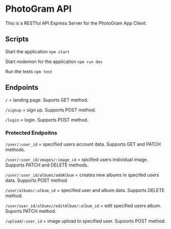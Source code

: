 # PhotoGram API

This is a RESTful API Express Server for the PhotoGram App Client.  

## Scripts

Start the application `npm start`

Start nodemon for the application `npm run dev`

Run the tests `npm test`

## Endpoints

`/` = landing page. Suports GET method.

`/signup` = sign up. Supports POST method.

`/login` = login. Supports POST method.

### Protected Endpoitns

`/user/:user_id` = specified users account data. Supports GET and PATCH methods.

`/user/:user_id/images/:image_id` = spcified users individual image. Supports PATCH and DELETE methods.

`/user/:user_id/albums/addAlbum` = creates new albums in specifed users data. Supports POST method

`/user/albums/:album_id` = specified user and album data. Supports DELETE method.

`/user/user_id/albums//editAlbum/:album_id` = edit specified users album. Suports PATCH method.

`/upload/:user_id` = image upload to specified user. Supoorts POST method.
